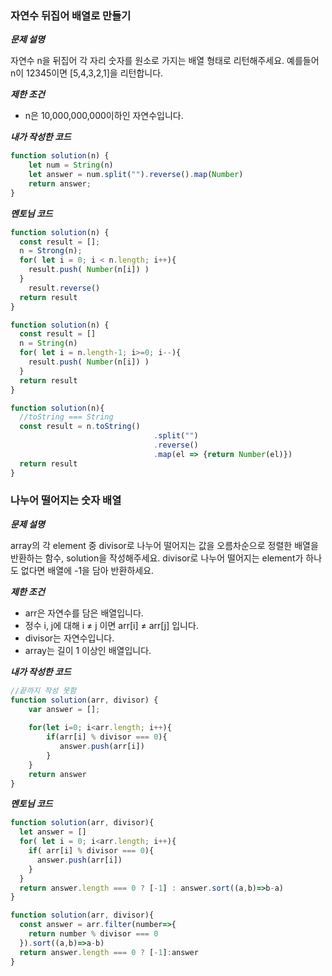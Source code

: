 ### 자연수 뒤집어 배열로 만들기

**_문제 설명_**

자연수 n을 뒤집어 각 자리 숫자를 원소로 가지는 배열 형태로 리턴해주세요. 예를들어 n이 12345이면 [5,4,3,2,1]을 리턴합니다.

**_제한 조건_**

- n은 10,000,000,000이하인 자연수입니다.

**_내가 작성한 코드_**

```javascript
function solution(n) {
    let num = String(n)
    let answer = num.split("").reverse().map(Number)
    return answer;
}
```

**_멘토님 코드_**

```javascript
function solution(n) {
  const result = [];
  n = Strong(n);
  for( let i = 0; i < n.length; i++){
    result.push( Number(n[i]) )
  }
 	result.reverse()
  return result
}
```

```javascript
function solution(n) {
  const result = []
  n = String(n)
  for( let i = n.length-1; i>=0; i--){
    result.push( Number(n[i]) )
  }
  return result
}
```

```javascript
function solution(n){
  //toString === String
  const result = n.toString()
  								.split("")
  								.reverse()
  								.map(el => {return Number(el)})
  return result
}
```



### 나누어 떨어지는 숫자 배열

**_문제 설명_**

array의 각 element 중 divisor로 나누어 떨어지는 값을 오름차순으로 정렬한 배열을 반환하는 함수, solution을 작성해주세요.
divisor로 나누어 떨어지는 element가 하나도 없다면 배열에 -1을 담아 반환하세요.

**_제한 조건_**

- arr은 자연수를 담은 배열입니다.
- 정수 i, j에 대해 i ≠ j 이면 arr[i] ≠ arr[j] 입니다.
- divisor는 자연수입니다.
- array는 길이 1 이상인 배열입니다.

**_내가 작성한 코드_**

```javascript
//끝까지 작성 못함
function solution(arr, divisor) {
    var answer = [];
   
    for(let i=0; i<arr.length; i++){
        if(arr[i] % divisor === 0){
           answer.push(arr[i])
        }   
    }
    return answer
}
```

**_멘토님 코드_**

```javascript
function solution(arr, divisor){
  let answer = []
  for( let i = 0; i<arr.length; i++){
    if( arr[i] % divisor === 0){
      answer.push(arr[i])
    }
  }
  return answer.length === 0 ? [-1] : answer.sort((a,b)=>b-a)
}
```

```javascript
function solution(arr, divisor){
  const answer = arr.filter(number=>{
    return number % divisor === 0 
  }).sort((a,b)=>a-b)
  return answer.length === 0 ? [-1]:answer
}
```

